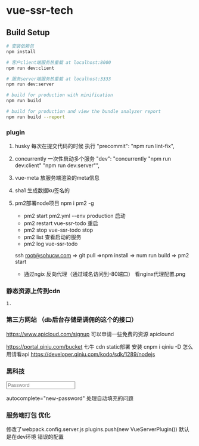 # vue-ssr-tech

## Build Setup

``` bash
# 安装依赖包
npm install

# 客户client端服务热重载 at localhost:8000
npm run dev:client

# 服务server端服务热重载 at localhost:3333
npm run dev:server

# build for production with minification
npm run build

# build for production and view the bundle analyzer report
npm run build --report
```
### plugin

1. husky  每次在提交代码的时候 执行  "precommit": "npm run lint-fix",
2. concurrently 一次性启动多个服务  "dev": "concurrently \"npm run dev:client\" \"npm run dev:server\"",
3.  vue-meta  放服务端渲染的meta信息
4. sha1 生成数据ku签名的
4. pm2部署node项目    npm i pm2 -g 
    - pm2 start pm2.yml --env production 启动
    - pm2 restart vue-ssr-todo  重启
    - pm2 stop  vue-ssr-todo stop
    - pm2 list  查看启动的服务
    - pm2 log vue-ssr-todo

    ssh root@sohucw.com => git pull  =>npm install  => num run build => pm2 start

    - 通过ngix 反向代理（通过域名访问到-80端口） 看nginx代理配置.png

### 静态资源上传到cdn
    1. 

### 第三方网站  （db后台存储是调佣的这个的接口）
https://www.apicloud.com/signup  可以申请一些免费的资源 apiclound

https://portal.qiniu.com/bucket  七牛 cdn static部署
安装  cnpm i qiniu -D 怎么用请看api https://developer.qiniu.com/kodo/sdk/1289/nodejs

### 黑科技
 <input
      type="password"
      class="login-input"
      placeholder="Password"
      autocomplete="new-password"   
      v-model="password"
    >

autocomplete="new-password" 处理自动填充的问题


### 服务端打包 优化
修改了webpack.config.server.js
plugins.push(new VueServerPlugin())  默认是在dev环境 错误的配置
